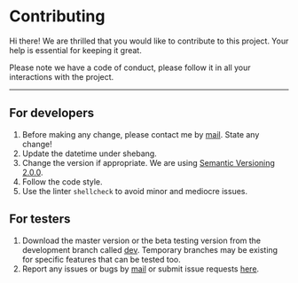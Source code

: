 # Contributing

Hi there! We are thrilled that you would like to contribute to this project. Your help is essential for keeping it great.

Please note we have a code of conduct, please follow it in all your interactions with the project.

---

## For developers

1. Before making any change, please contact me by [mail]. State any change!
2. Update the datetime under shebang.
3. Change the version if appropriate. We are using [Semantic Versioning 2.0.0].
4. Follow the code style.
5. Use the linter `shellcheck` to avoid minor and mediocre issues.

## For testers

1. Download the master version or the beta testing version from the development branch called [dev]. Temporary branches may be existing for specific features that can be tested too.
2. Report any issues or bugs by [mail] or submit issue requests [here].

<!--- Links -->

[mail]: xtonousou@gmail.com
[Semantic Versioning 2.0.0]: http://semver.org/
[dev]: https://github.com/xtonousou/ship/tree/dev
[here]: https://github.com/xtonousou/ship/issues